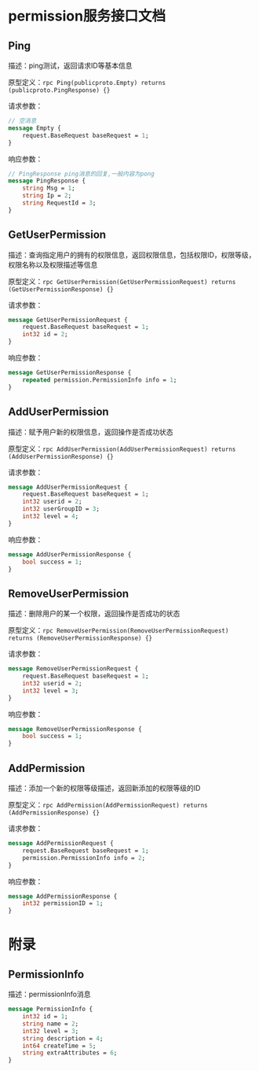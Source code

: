 # permission服务接口文档

## Ping

描述：ping测试，返回请求ID等基本信息

原型定义：`rpc Ping(publicproto.Empty) returns (publicproto.PingResponse) {}`

请求参数：

```protobuf
// 空消息
message Empty {
    request.BaseRequest baseRequest = 1;
}
```

响应参数：

```protobuf
// PingResponse ping消息的回复,一般内容为pong
message PingResponse {
    string Msg = 1;
    string Ip = 2;
    string RequestId = 3;
}
```

## GetUserPermission

描述：查询指定用户的拥有的权限信息，返回权限信息，包括权限ID，权限等级，权限名称以及权限描述等信息

原型定义：`rpc GetUserPermission(GetUserPermissionRequest) returns (GetUserPermissionResponse) {}`

请求参数：

```protobuf
message GetUserPermissionRequest {
    request.BaseRequest baseRequest = 1;
    int32 id = 2;
}
```

响应参数：

```protobuf
message GetUserPermissionResponse {
    repeated permission.PermissionInfo info = 1;
}
```

## AddUserPermission

描述：赋予用户新的权限信息，返回操作是否成功状态

原型定义：`rpc AddUserPermission(AddUserPermissionRequest) returns (AddUserPermissionResponse) {}`

请求参数：

```protobuf
message AddUserPermissionRequest {
    request.BaseRequest baseRequest = 1;
    int32 userid = 2;
    int32 userGroupID = 3;
    int32 level = 4;
}
```

响应参数：

```protobuf
message AddUserPermissionResponse {
    bool success = 1;
}
```

## RemoveUserPermission

描述：删除用户的某一个权限，返回操作是否成功的状态

原型定义：`rpc RemoveUserPermission(RemoveUserPermissionRequest) returns (RemoveUserPermissionResponse) {}`

请求参数：

```protobuf
message RemoveUserPermissionRequest {
    request.BaseRequest baseRequest = 1;
    int32 userid = 2;
    int32 level = 3;
}
```

响应参数：

```protobuf
message RemoveUserPermissionResponse {
    bool success = 1;
}
```

## AddPermission

描述：添加一个新的权限等级描述，返回新添加的权限等级的ID

原型定义：`rpc AddPermission(AddPermissionRequest) returns (AddPermissionResponse) {}`

请求参数：

 ```protobuf
 message AddPermissionRequest {
     request.BaseRequest baseRequest = 1;
     permission.PermissionInfo info = 2;
 }
 ```

响应参数：

```protobuf
message AddPermissionResponse {
    int32 permissionID = 1;
}
```

# 附录

## PermissionInfo

描述：permissionInfo消息

```protobuf
message PermissionInfo {
    int32 id = 1;
    string name = 2;
    int32 level = 3;
    string description = 4;
    int64 createTime = 5;
    string extraAttributes = 6;
}
```

